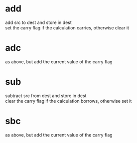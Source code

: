 # add
add src to dest and store in dest  
set the carry flag if the calculation carries, otherwise clear it

# adc
as above, but add the current value of the carry flag

# sub
subtract src from dest and store in dest  
clear the carry flag if the calculation borrows, otherwise set it

# sbc
as above, but add the current value of the carry flag
